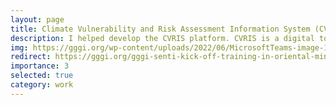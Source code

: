 ```yaml
---
layout: page
title: Climate Vulnerability and Risk Assessment Information System (CVRIS)
description: I helped develop the CVRIS platform. CVRIS is a digital tool that can help enhance climate resilience and improve agricultural value chains in the province. I was mostly responsible for developing the web interface and pre-process the data involved.
img: https://gggi.org/wp-content/uploads/2022/06/MicrosoftTeams-image-16-1536x766.png
redirect: https://gggi.org/gggi-senti-kick-off-training-in-oriental-mindoro-on-new-digital-tool-for-climate-resilience/
importance: 3
selected: true
category: work
---
```

